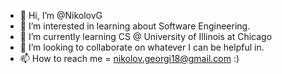 - 👋 Hi, I’m @NikolovG
- 👀 I’m interested in learning about Software Engineering.
- 🌱 I’m currently learning CS @ University of Illinois at Chicago
- 💞️ I’m looking to collaborate on whatever I can be helpful in.
- 📫 How to reach me  = nikolov.georgi18@gmail.com  :)

<!---
NikolovG/NikolovG is a ✨ special ✨ repository because its `README.md` (this file) appears on your GitHub profile.
You can click the Preview link to take a look at your changes.
--->
